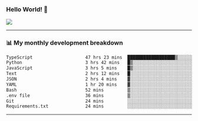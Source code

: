 ### Hello World! 👋

<a>
  <img align="center" src="https://github-readme-stats.vercel.app/api?username=megatunger&count_private=true&include_all_commits=true&bg_color=30,56CCF2,2F80ED&title_color=fff&text_color=fff" />
</a>

------
### 📊 My monthly development breakdown

<!--START_SECTION:waka-->

```txt
TypeScript                    47 hrs 23 mins  ██████████████████▒░░░░░░   73.00 %
Python                        3 hrs 42 mins   █▒░░░░░░░░░░░░░░░░░░░░░░░   05.72 %
JavaScript                    3 hrs 5 mins    █▒░░░░░░░░░░░░░░░░░░░░░░░   04.77 %
Text                          2 hrs 12 mins   █░░░░░░░░░░░░░░░░░░░░░░░░   03.41 %
JSON                          2 hrs 4 mins    ▓░░░░░░░░░░░░░░░░░░░░░░░░   03.19 %
YAML                          1 hr 20 mins    ▓░░░░░░░░░░░░░░░░░░░░░░░░   02.05 %
Bash                          52 mins         ▒░░░░░░░░░░░░░░░░░░░░░░░░   01.34 %
.env file                     36 mins         ▒░░░░░░░░░░░░░░░░░░░░░░░░   00.93 %
Git                           24 mins         ░░░░░░░░░░░░░░░░░░░░░░░░░   00.64 %
Requirements.txt              24 mins         ░░░░░░░░░░░░░░░░░░░░░░░░░   00.62 %
```

<!--END_SECTION:waka-->

------
